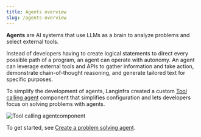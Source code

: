 ```yaml
---
title: Agents overview
slug: /agents-overview
---
```


**Agents** are AI systems that use LLMs as a brain to analyze problems and select external tools.

Instead of developers having to create logical statements to direct every possible path of a program, an agent can operate with autonomy. An agent can leverage external tools and APIs to gather information and take action, demonstrate chain-of-thought reasoning, and generate tailored text for specific purposes.

To simplify the development of agents, Langinfra created a custom [Tool calling agent](/components-agents#agent-component) component that simplifies configuration and lets developers focus on solving problems with agents.

![Tool calling agentcomponent](/img/tool-calling-agent-component.png)

To get started, see [Create a problem solving agent](/agents-tool-calling-agent-component).
